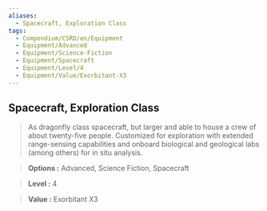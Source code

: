 ```yaml
---
aliases:
  - Spacecraft, Exploration Class
tags:
  - Compendium/CSRD/en/Equipment
  - Equipment/Advanced
  - Equipment/Science-Fiction
  - Equipment/Spacecraft
  - Equipment/Level/4
  - Equipment/Value/Exorbitant-X3
---
```

    
      
## Spacecraft, Exploration Class      
      
>As dragonfly class spacecraft, but larger and able to house a crew of about twenty-five people. Customized for exploration with extended range-sensing capabilities and onboard biological and geological labs (among others) for in situ analysis.      
> **Options :** Advanced, Science Fiction, Spacecraft      
> **Level :** 4      
> **Value :** Exorbitant X3